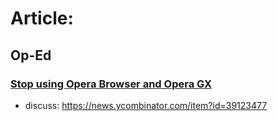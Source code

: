 # Article:
## Op-Ed
### [Stop using Opera Browser and Opera GX](https://www.spacebar.news/stop-using-opera-browser/)
- discuss: https://news.ycombinator.com/item?id=39123477
